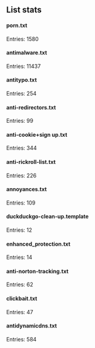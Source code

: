 ## List stats
#### porn.txt
Entries: 1580 <br> 
#### antimalware.txt
Entries: 11437 <br> 
#### antitypo.txt
Entries: 254 <br> 
#### anti-redirectors.txt
Entries: 99 <br> 
#### anti-cookie+sign up.txt
Entries: 344 <br> 
#### anti-rickroll-list.txt
Entries: 226 <br> 
#### annoyances.txt
Entries: 109 <br> 
#### duckduckgo-clean-up.template
Entries: 12 <br> 
#### enhanced_protection.txt
Entries: 14 <br> 
#### anti-norton-tracking.txt
Entries: 62 <br> 
#### clickbait.txt
Entries: 47 <br> 
#### antidynamicdns.txt
Entries: 584 <br> 
